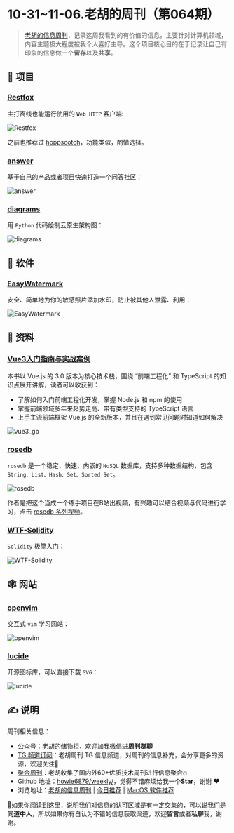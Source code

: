 # 10-31~11-06.老胡的周刊（第064期）

> [老胡的信息周刊](https://weekly.howie6879.com/)，记录这周我看到的有价值的信息，主要针对计算机领域，内容主题极大程度被我个人喜好主导。这个项目核心目的在于记录让自己有印象的信息做一个**留存**以及**共享**。

## 🎯 项目

### [Restfox](https://github.com/flawiddsouza/Restfox)

主打离线也能运行使用的 `Web HTTP` 客户端:

![Restfox](https://images-1252557999.file.myqcloud.com/uPic/Restfox.png)

之前也推荐过 [hoppscotch](https://weekly.howie6879.com/2021/10-11~10-17.%E6%88%91%E7%9A%84%E5%91%A8%E5%88%8A%EF%BC%88%E7%AC%AC009%E6%9C%9F%EF%BC%89.html?h=post#hoppscotch)，功能类似，酌情选择。

### [answer](https://github.com/answerdev/answer)

基于自己的产品或者项目快速打造一个问答社区：

![answer](https://images-1252557999.file.myqcloud.com/uPic/answer.png)

### [diagrams](https://github.com/mingrammer/diagrams)

用 `Python` 代码绘制云原生架构图：

![diagrams](https://images-1252557999.file.myqcloud.com/uPic/diagrams.jpg)

## 🤖 软件

### [EasyWatermark](https://github.com/rosuH/EasyWatermark)

安全、简单地为你的敏感照片添加水印，防止被其他人泄露、利用：

![EasyWatermark](https://images-1252557999.file.myqcloud.com/uPic/EasyWatermark.png)

## 👀 资料

### [Vue3入门指南与实战案例](https://vue3.chengpeiquan.com/upgrade.html)

本书以 Vue.js 的 3.0 版本为核心技术栈，围绕 “前端工程化” 和 TypeScript 的知识点展开讲解，读者可以收获到：

- 了解如何入门前端工程化开发，掌握 Node.js 和 npm 的使用
- 掌握前端领域多年来趋势走高、带有类型支持的 TypeScript 语言
- 上手主流前端框架 Vue.js 的全新版本，并且在遇到常见问题时知道如何解决

![vue3_gp](https://images-1252557999.file.myqcloud.com/uPic/vue3_gp.jpg)

### [rosedb](https://github.com/flower-corp/rosedb)

`rosedb` 是一个稳定、快速、内嵌的 `NoSQL` 数据库，支持多种数据结构，包含 `String、List、Hash、Set、Sorted Set`。

![rosedb](https://images-1252557999.file.myqcloud.com/uPic/rosedb.png)

作者是把这个当成一个练手项目在B站出视频，有兴趣可以结合视频与代码进行学习，点击 [rosedb 系列视频](https://space.bilibili.com/26194591/channel/seriesdetail?sid=1200175&ctype=0)。

### [WTF-Solidity](https://github.com/AmazingAng/WTF-Solidity)

`Solidity` 极简入门：

![WTF-Solidity](https://images-1252557999.file.myqcloud.com/uPic/WTF-Solidity.jpeg)

## 🕸 网站

### [openvim](https://www.openvim.com/)

交互式 `vim` 学习网站：

![openvim](https://images-1252557999.file.myqcloud.com/uPic/openvim.jpg)

### [lucide](https://lucide.dev/)

开源图标库，可以直接下载 `SVG`：

![lucide](https://images-1252557999.file.myqcloud.com/uPic/lucide.jpg)

## ✍️ 说明

周刊相关信息：

- 公众号：[老胡的储物柜](https://images-1252557999.file.myqcloud.com/uPic/ETIbMe.jpg)，欢迎加我微信进**周刊群聊**
- [TG 频道订阅](https://t.me/howie_weekly)：老胡周刊 TG 信息频道，对周刊的信息补充，会分享更多的资源，欢迎关注👏
- [聚合周刊](https://www.fre321.com/weekly)：老胡收集了国内外60+优质技术周刊进行信息聚合🔥
- Github 地址：[howie6879/weekly/](https://github.com/howie6879/weekly/)，觉得不错麻烦给我一个**Star**，谢谢 ❤️
- 浏览地址：[老胡的信息周刊](https://weekly.howie6879.com) | [今日推荐](https://weekly.howie6879.com/recommend/index.html) | [MacOS 软件推荐](https://weekly.howie6879.com/soft/mac.html)

🙌如果你阅读到这里，说明我们对信息的认可区域是有一定交集的，可以说我们是**同道中人**，所以如果你有自认为不错的信息获取渠道，欢迎**留言**或者**私聊**我，谢谢。
